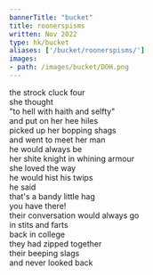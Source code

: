 ```yaml
---
bannerTitle: "bucket" 
title: roonerspisms 
written: Nov 2022
type: hk/bucket
aliases: ['/bucket/roonerspisms/']
images:
- path: /images/bucket/DOH.png
---
```


the strock cluck four  
she thought   
"to hell with haith and selfty"  
and put on her hee hiles  
picked up her bopping shags  
and went to meet her man  
he would always be  
her shite knight in whining armour  
she loved the way   
he would hist his twips  
he said  
that's a bandy little hag  
you have there!  
their conversation would always go  
in stits and farts  
back in college  
they had zipped together  
their beeping slags  
and never looked back  
